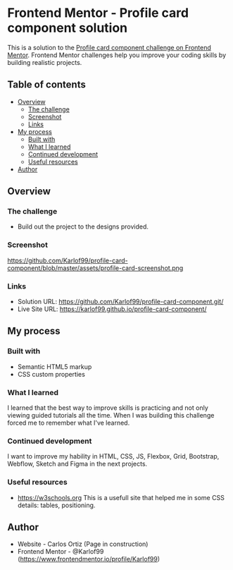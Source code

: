 # Frontend Mentor - Profile card component solution

This is a solution to the [Profile card component challenge on Frontend Mentor](https://www.frontendmentor.io/challenges/profile-card-component-cfArpWshJ). Frontend Mentor challenges help you improve your coding skills by building realistic projects. 

## Table of contents
- [Overview](#overview)
  - [The challenge](#the-challenge)
  - [Screenshot](#screenshot)
  - [Links](#links)
- [My process](#my-process)
  - [Built with](#built-with)
  - [What I learned](#what-i-learned)
  - [Continued development](#continued-development)
  - [Useful resources](#useful-resources)
- [Author](#author)

## Overview

### The challenge
- Build out the project to the designs provided.

### Screenshot
https://github.com/Karlof99/profile-card-component/blob/master/assets/profile-card-screenshot.png

### Links
- Solution URL: https://github.com/Karlof99/profile-card-component.git/
- Live Site URL: https://karlof99.github.io/profile-card-component/

## My process

### Built with
- Semantic HTML5 markup
- CSS custom properties

### What I learned
I learned that the best way to improve skills is practicing and not only viewing guided tutorials all the time. When I was building this challenge forced me to remember what I've learned.

### Continued development
I want to improve my hability in HTML, CSS, JS, Flexbox, Grid, Bootstrap, Webflow, Sketch and Figma in the next projects.

### Useful resources
- https://w3schools.org This is a usefull site that helped me in some CSS details: tables, positioning.

## Author
- Website - Carlos Ortiz (Page in construction)
- Frontend Mentor - @Karlof99 (https://www.frontendmentor.io/profile/Karlof99)




